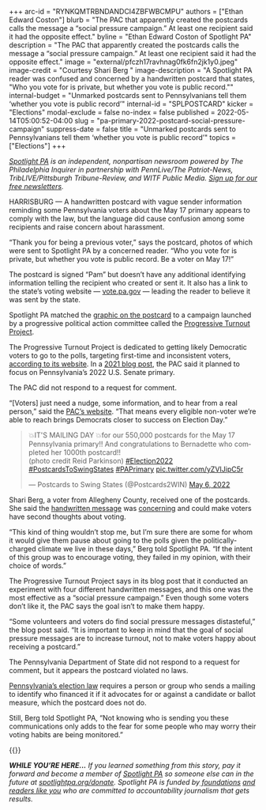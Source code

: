 +++
arc-id = "RYNKQMTRBNDANDCI4ZBFWBCMPU"
authors = ["Ethan Edward Coston"]
blurb = "The PAC that apparently created the postcards calls the message a “social pressure campaign.” At least one recipient said it had the opposite effect."
byline = "Ethan Edward Coston of Spotlight PA"
description = "The PAC that apparently created the postcards calls the message a “social pressure campaign.” At least one recipient said it had the opposite effect."
image = "external/pfczh17ravhnag0fk6fn2jk1y0.jpeg"
image-credit = "Courtesy Shari Berg "
image-description = "A Spotlight PA reader was confused and concerned by a handwritten postcard that states, \"Who you vote for is private, but whether you vote is public record.\""
internal-budget = "Unmarked postcards sent to Pennsylvanians tell them ‘whether you vote is public record’"
internal-id = "SPLPOSTCARD"
kicker = "Elections"
modal-exclude = false
no-index = false
published = 2022-05-14T05:00:52-04:00
slug = "pa-primary-2022-postcard-social-pressure-campaign"
suppress-date = false
title = "Unmarked postcards sent to Pennsylvanians tell them ‘whether you vote is public record’"
topics = ["Elections"]
+++

<a href="https://lesspage.com/"><i>Spotlight PA</i></a><i> is an independent, nonpartisan newsroom powered by The Philadelphia Inquirer in partnership with PennLive/The Patriot-News, TribLIVE/Pittsburgh Tribune-Review, and WITF Public Media. </i><a href="https://lesspage.com/newsletters"><i>Sign up for our free newsletters</i></a><i>.</i>

HARRISBURG — A handwritten postcard with vague sender information reminding some Pennsylvania voters about the May 17 primary appears to comply with the law, but the language did cause confusion among some recipients and raise concern about harassment.

“Thank you for being a previous voter,” says the postcard, photos of which were sent to Spotlight PA by a concerned reader. “Who you vote for is private, but whether you vote is public record. Be a voter on May 17!”

The postcard is signed “Pam” but doesn’t have any additional identifying information telling the recipient who created or sent it. It also has a link to the state’s voting website — <a href="https://www.vote.pa.gov/Pages/default.aspx">vote.pa.gov</a> — leading the reader to believe it was sent by the state.

<script src="https://lesspage.com/embed.js" async></script><div data-spl-embed-version="1" data-spl-src="https://lesspage.com/embeds/newsletter/"></div>

Spotlight PA matched the <a href="https://www.facebook.com/postcards2swingstates/posts/505162327665800">graphic on the postcard</a> to a campaign launched by a progressive political action committee called the <a href="https://www.turnoutpac.org/">Progressive Turnout Project</a>.

The Progressive Turnout Project is dedicated to getting likely Democratic voters to go to the polls, targeting first-time and inconsistent voters, <a href="https://www.turnoutpac.org/who-we-are/">according to its website</a>. In a <a href="https://turnoutpac.medium.com/a-gateway-to-activism-postcards-win-close-elections-5bf7f45da15a">2021 blog post</a>, the PAC said it planned to focus on Pennsylvania’s 2022 U.S. Senate primary.

The PAC did not respond to a request for comment.

“[Voters] just need a nudge, some information, and to hear from a real person,” said the <a href="https://www.turnoutpac.org/who-we-are/">PAC’s website</a>. “That means every eligible non-voter we’re able to reach brings Democrats closer to success on Election Day.”

<blockquote class="twitter-tweet"><p lang="en" dir="ltr">💥IT&#39;S MAILING DAY 💥for our 550,000 postcards for the May 17 Pennsylvania primary!! And congratulations to Bernadette who completed her 1000th postcard!!<br>(photo credit Reid Parkinson) <a href="https://twitter.com/hashtag/Election2022?src=hash&amp;ref_src=twsrc%5Etfw">#Election2022</a> <a href="https://twitter.com/hashtag/PostcardsToSwingStates?src=hash&amp;ref_src=twsrc%5Etfw">#PostcardsToSwingStates</a> <a href="https://twitter.com/hashtag/PAPrimary?src=hash&amp;ref_src=twsrc%5Etfw">#PAPrimary</a> <a href="https://t.co/yZVIJipC5r">pic.twitter.com/yZVIJipC5r</a></p>&mdash; Postcards to Swing States (@Postcards2WIN) <a href="https://twitter.com/Postcards2WIN/status/1522574750719090690?ref_src=twsrc%5Etfw">May 6, 2022</a></blockquote>
<script async src="https://platform.twitter.com/widgets.js" charset="utf-8"></script>


Shari Berg, a voter from Allegheny County, received one of the postcards. She said the <a href="https://twitter.com/sanejones/status/1524183247428767744" target="_blank">handwritten message</a> was <a href="https://twitter.com/IngaSaffron/status/1524040789449445378" target="_blank">concerning</a> and could make voters have second thoughts about voting.

“This kind of thing wouldn’t stop me, but I’m sure there are some for whom it would give them pause about going to the polls given the politically-charged climate we live in these days,” Berg told Spotlight PA. “If the intent of this group was to encourage voting, they failed in my opinion, with their choice of words.”

The Progressive Turnout Project says in its blog post that it conducted an experiment with four different handwritten messages, and this one was the most effective as a “social pressure campaign.” Even though some voters don’t like it, the PAC says the goal isn’t to make them happy.

“Some volunteers and voters do find social pressure messages distasteful,” the blog post said. “It is important to keep in mind that the goal of social pressure messages are to increase turnout, not to make voters happy about receiving a postcard.”

<script src="https://lesspage.com/embed.js" async></script><div data-spl-embed-version="1" data-spl-src="https://lesspage.com/embeds/donate/"></div>

The Pennsylvania Department of State did not respond to a request for comment, but it appears the postcard violated no laws.

<a href="https://www.legis.state.pa.us/WU01/LI/LI/US/PDF/1937/0/0320..PDF">Pennsylvania’s election law</a> requires a person or group who sends a mailing to identify who financed it if it advocates for or against a candidate or ballot measure, which the postcard does not do.

Still, Berg told Spotlight PA, “Not knowing who is sending you these communications only adds to the fear for some people who may worry their voting habits are being monitored.”

{{<picture src="external/rnqwvewg4t16bchqd0hw2tvpwr.png" description="A Spotlight PA reader was confused and concerned by a handwritten postcard that states, &#34;Who you vote for is private, but whether you vote is public record.&#34;" caption="A Spotlight PA reader was confused and concerned by a handwritten postcard that states, &#34;Who you vote for is private, but whether you vote is public record.&#34;" credit="Courtesy Shari Berg">}} 

<i><b>WHILE YOU’RE HERE...</b></i><i> If you learned something from this story, pay it forward and become a member of </i><a href="https://lesspage.com/"><i>Spotlight PA</i></a><i> so someone else can in the future at </i><a href="http://spotlightpa.org/donate"><i>spotlightpa.org/donate</i></a><i>. Spotlight PA is funded by</i><a href="https://lesspage.com/support"><i> foundations</i></a><i> </i><a href="https://lesspage.com/support"><i>and readers like you</i></a><i> who are committed to accountability journalism that gets results.</i>
